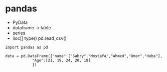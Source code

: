 pandas
======
- PyData
- dataframe -> table
- series
- iloc[]
type()
pd.read_csv()

```
import pandas as pd

data = pd.DataFrame({"name":["Sabry","Mostafa","Ahmed","Omar","Heba"],
            "Age":[21, 19, 24, 20, 18]
            })
```